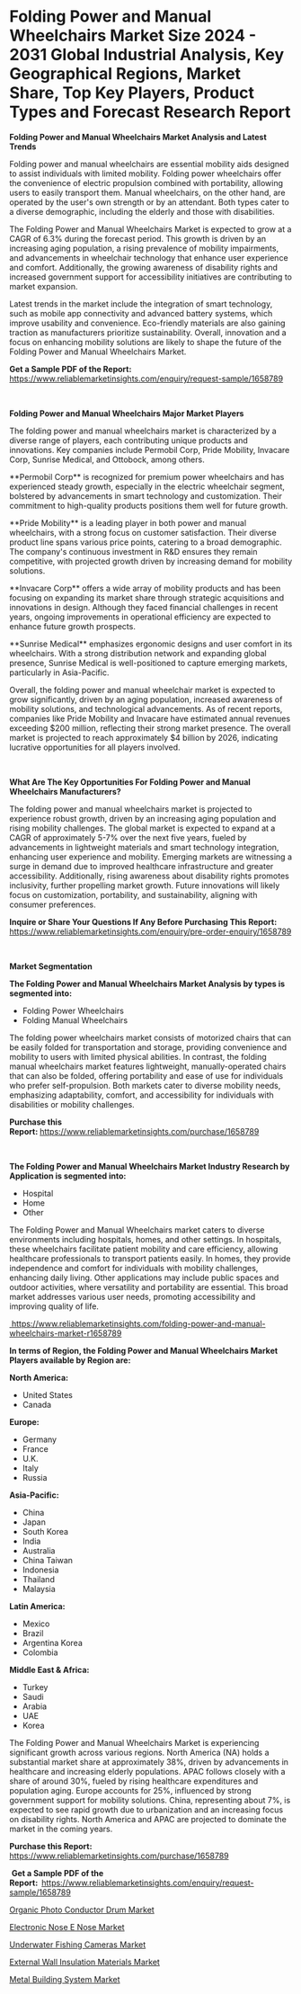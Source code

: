 <p><h1>Folding Power and Manual Wheelchairs Market Size 2024 - 2031 Global Industrial Analysis, Key Geographical Regions, Market Share, Top Key Players, Product Types and Forecast Research Report</h1></p><p><strong>Folding Power and Manual Wheelchairs Market Analysis and Latest Trends</strong></p>
<p><p>Folding power and manual wheelchairs are essential mobility aids designed to assist individuals with limited mobility. Folding power wheelchairs offer the convenience of electric propulsion combined with portability, allowing users to easily transport them. Manual wheelchairs, on the other hand, are operated by the user's own strength or by an attendant. Both types cater to a diverse demographic, including the elderly and those with disabilities.</p><p>The Folding Power and Manual Wheelchairs Market is expected to grow at a CAGR of 6.3% during the forecast period. This growth is driven by an increasing aging population, a rising prevalence of mobility impairments, and advancements in wheelchair technology that enhance user experience and comfort. Additionally, the growing awareness of disability rights and increased government support for accessibility initiatives are contributing to market expansion.</p><p>Latest trends in the market include the integration of smart technology, such as mobile app connectivity and advanced battery systems, which improve usability and convenience. Eco-friendly materials are also gaining traction as manufacturers prioritize sustainability. Overall, innovation and a focus on enhancing mobility solutions are likely to shape the future of the Folding Power and Manual Wheelchairs Market.</p></p>
<p><strong>Get a Sample PDF of the Report:&nbsp;</strong> <a href="https://www.reliablemarketinsights.com/enquiry/request-sample/1658789?utm_campaign=1340&utm_medium=2&utm_source=Github&utm_content=ia&utm_term=28092024&utm_id=folding-power-and-manual-wheelchairs">https://www.reliablemarketinsights.com/enquiry/request-sample/1658789</a></p>
<p>&nbsp;</p>
<p><strong>Folding Power and Manual Wheelchairs Major Market Players</strong></p>
<p><p>The folding power and manual wheelchairs market is characterized by a diverse range of players, each contributing unique products and innovations. Key companies include Permobil Corp, Pride Mobility, Invacare Corp, Sunrise Medical, and Ottobock, among others.</p><p>**Permobil Corp** is recognized for premium power wheelchairs and has experienced steady growth, especially in the electric wheelchair segment, bolstered by advancements in smart technology and customization. Their commitment to high-quality products positions them well for future growth.</p><p>**Pride Mobility** is a leading player in both power and manual wheelchairs, with a strong focus on customer satisfaction. Their diverse product line spans various price points, catering to a broad demographic. The company's continuous investment in R&D ensures they remain competitive, with projected growth driven by increasing demand for mobility solutions.</p><p>**Invacare Corp** offers a wide array of mobility products and has been focusing on expanding its market share through strategic acquisitions and innovations in design. Although they faced financial challenges in recent years, ongoing improvements in operational efficiency are expected to enhance future growth prospects.</p><p>**Sunrise Medical** emphasizes ergonomic designs and user comfort in its wheelchairs. With a strong distribution network and expanding global presence, Sunrise Medical is well-positioned to capture emerging markets, particularly in Asia-Pacific.</p><p>Overall, the folding power and manual wheelchair market is expected to grow significantly, driven by an aging population, increased awareness of mobility solutions, and technological advancements. As of recent reports, companies like Pride Mobility and Invacare have estimated annual revenues exceeding $200 million, reflecting their strong market presence. The overall market is projected to reach approximately $4 billion by 2026, indicating lucrative opportunities for all players involved.</p></p>
<p>&nbsp;</p>
<p><strong>What Are The Key Opportunities For Folding Power and Manual Wheelchairs Manufacturers?</strong></p>
<p><p>The folding power and manual wheelchairs market is projected to experience robust growth, driven by an increasing aging population and rising mobility challenges. The global market is expected to expand at a CAGR of approximately 5-7% over the next five years, fueled by advancements in lightweight materials and smart technology integration, enhancing user experience and mobility. Emerging markets are witnessing a surge in demand due to improved healthcare infrastructure and greater accessibility. Additionally, rising awareness about disability rights promotes inclusivity, further propelling market growth. Future innovations will likely focus on customization, portability, and sustainability, aligning with consumer preferences.</p></p>
<p><strong>Inquire or Share Your Questions If Any Before Purchasing This Report:</strong> <a href="https://www.reliablemarketinsights.com/enquiry/pre-order-enquiry/1658789?utm_campaign=1340&utm_medium=2&utm_source=Github&utm_content=ia&utm_term=28092024&utm_id=folding-power-and-manual-wheelchairs">https://www.reliablemarketinsights.com/enquiry/pre-order-enquiry/1658789</a></p>
<p>&nbsp;</p>
<p><strong>Market Segmentation</strong></p>
<p><strong>The Folding Power and Manual Wheelchairs Market Analysis by types is segmented into:</strong></p>
<p><ul><li>Folding Power Wheelchairs</li><li>Folding Manual Wheelchairs</li></ul></p>
<p><p>The folding power wheelchairs market consists of motorized chairs that can be easily folded for transportation and storage, providing convenience and mobility to users with limited physical abilities. In contrast, the folding manual wheelchairs market features lightweight, manually-operated chairs that can also be folded, offering portability and ease of use for individuals who prefer self-propulsion. Both markets cater to diverse mobility needs, emphasizing adaptability, comfort, and accessibility for individuals with disabilities or mobility challenges.</p></p>
<p><strong>Purchase this Report:&nbsp;</strong><a href="https://www.reliablemarketinsights.com/purchase/1658789?utm_campaign=1340&utm_medium=2&utm_source=Github&utm_content=ia&utm_term=28092024&utm_id=folding-power-and-manual-wheelchairs">https://www.reliablemarketinsights.com/purchase/1658789</a></p>
<p>&nbsp;</p>
<p><strong>The Folding Power and Manual Wheelchairs Market Industry Research by Application is segmented into:</strong></p>
<p><ul><li>Hospital</li><li>Home</li><li>Other</li></ul></p>
<p><p>The Folding Power and Manual Wheelchairs market caters to diverse environments including hospitals, homes, and other settings. In hospitals, these wheelchairs facilitate patient mobility and care efficiency, allowing healthcare professionals to transport patients easily. In homes, they provide independence and comfort for individuals with mobility challenges, enhancing daily living. Other applications may include public spaces and outdoor activities, where versatility and portability are essential. This broad market addresses various user needs, promoting accessibility and improving quality of life.</p></p>
<p><a href="https://www.reliablemarketinsights.com/folding-power-and-manual-wheelchairs-market-r1658789?utm_campaign=1340&utm_medium=2&utm_source=Github&utm_content=ia&utm_term=28092024&utm_id=folding-power-and-manual-wheelchairs">&nbsp;https://www.reliablemarketinsights.com/folding-power-and-manual-wheelchairs-market-r1658789</a></p>
<p><strong>In terms of Region, the Folding Power and Manual Wheelchairs Market Players available by Region are:</strong></p>
<p>
    <p> <strong> North America: </strong>
        <ul>
            <li>United States</li>
            <li>Canada</li>
        </ul>
        </p> 
    <p> <strong> Europe: </strong>
        <ul>
            <li>Germany</li>
            <li>France</li>
            <li>U.K.</li>
            <li>Italy</li>
            <li>Russia</li>
        </ul>
        </p> 
    <p> <strong> Asia-Pacific: </strong>
        <ul>
            <li>China</li>
            <li>Japan</li>
            <li>South Korea</li>
            <li>India</li>
            <li>Australia</li>
            <li>China Taiwan</li>
            <li>Indonesia</li>
            <li>Thailand</li>
            <li>Malaysia</li>
        </ul>
        </p> 
    <p> <strong> Latin America: </strong>
        <ul>
            <li>Mexico</li>
            <li>Brazil</li>
            <li>Argentina Korea</li>
            <li>Colombia</li>
        </ul>
        </p> 
    <p> <strong> Middle East & Africa: </strong>
        <ul>
            <li>Turkey</li>
            <li>Saudi</li>
            <li>Arabia</li>
            <li>UAE</li>
            <li>Korea</li>
        </ul>
    </p>
    </p>
<p><p>The Folding Power and Manual Wheelchairs Market is experiencing significant growth across various regions. North America (NA) holds a substantial market share at approximately 38%, driven by advancements in healthcare and increasing elderly populations. APAC follows closely with a share of around 30%, fueled by rising healthcare expenditures and population aging. Europe accounts for 25%, influenced by strong government support for mobility solutions. China, representing about 7%, is expected to see rapid growth due to urbanization and an increasing focus on disability rights. North America and APAC are projected to dominate the market in the coming years.</p></p>
<p><strong>Purchase this Report: </strong><a href="https://www.reliablemarketinsights.com/purchase/1658789?utm_campaign=1340&utm_medium=2&utm_source=Github&utm_content=ia&utm_term=28092024&utm_id=folding-power-and-manual-wheelchairs">https://www.reliablemarketinsights.com/purchase/1658789</a></p>
<p>&nbsp;<strong>Get a Sample PDF of the Report:&nbsp;&nbsp;</strong><a href="https://www.reliablemarketinsights.com/enquiry/request-sample/1658789?utm_campaign=1340&utm_medium=2&utm_source=Github&utm_content=ia&utm_term=28092024&utm_id=folding-power-and-manual-wheelchairs">https://www.reliablemarketinsights.com/enquiry/request-sample/1658789</a></p>
<p><strong></strong></p>
<p><p><a href="https://www.linkedin.com/pulse/future-trajectory-organic-photo-conductor-drum-market-emerging-ew7bf?trackingId=3PjYLxHeRwG9WaD0WEa2gQ%3D%3D&utm_campaign=1340&utm_medium=2&utm_source=Github&utm_content=ia&utm_term=28092024&utm_id=folding-power-and-manual-wheelchairs">Organic Photo Conductor Drum Market</a></p><p><a href="https://www.linkedin.com/pulse/electronic-nose-e-market-share-new-trends-analysis-its-em7rc?trackingId=ejuEn4h0Q0yLSden0XPk0A%3D%3D&utm_campaign=1340&utm_medium=2&utm_source=Github&utm_content=ia&utm_term=28092024&utm_id=folding-power-and-manual-wheelchairs">Electronic Nose E Nose Market</a></p><p><a href="https://www.linkedin.com/pulse/how-underwater-fishing-cameras-market-evolved-key-trends-regional-sdaaf?trackingId=3F5NFmOGRPiFF1m2Uitvzw%3D%3D&utm_campaign=1340&utm_medium=2&utm_source=Github&utm_content=ia&utm_term=28092024&utm_id=folding-power-and-manual-wheelchairs">Underwater Fishing Cameras Market</a></p><p><a href="https://issuu.com/reportprime-2/docs/external-wall-insulation-materials-_177584cee48c41?utm_campaign=1340&utm_medium=2&utm_source=Github&utm_content=ia&utm_term=28092024&utm_id=folding-power-and-manual-wheelchairs">External Wall Insulation Materials Market</a></p><p><a href="https://issuu.com/reportprime-2/docs/metal-building-system-market-size-2_239b4d64de2e29?utm_campaign=1340&utm_medium=2&utm_source=Github&utm_content=ia&utm_term=28092024&utm_id=folding-power-and-manual-wheelchairs">Metal Building System Market</a></p></p>